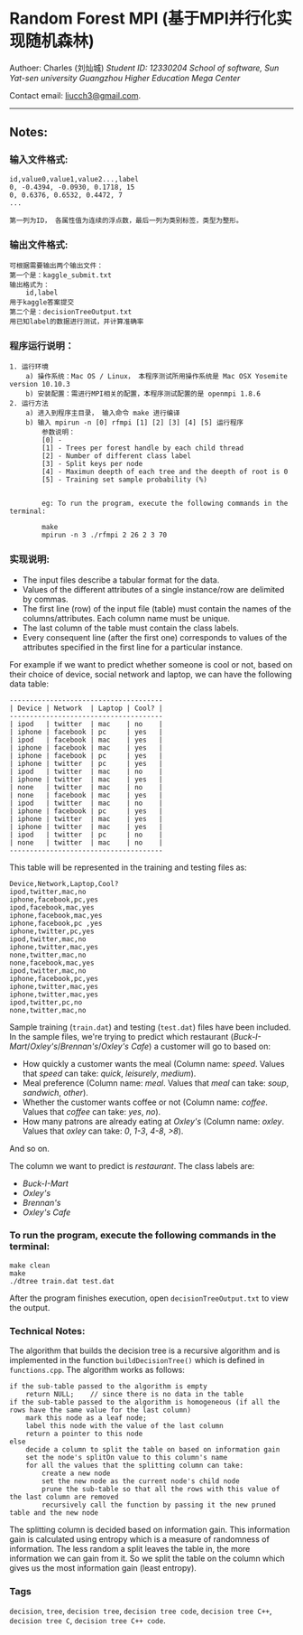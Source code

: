 Random Forest MPI (基于MPI并行化实现随机森林)
===========================================

Authoer: Charles (刘灿城)
*Student ID: 12330204*
*School of software, Sun Yat-sen university*
*Guangzhou Higher Education Mega Center*  

Contact email: [liucch3@gmail.com](mailto:liucch3@gmail.com).

--------------------------------------------------------------------------------------------

Notes:
------

### 输入文件格式:
    id,value0,value1,value2...,label
    0, -0.4394, -0.0930, 0.1718, 15
    0, 0.6376, 0.6532, 0.4472, 7
    ...

    第一列为ID， 各属性值为连续的浮点数，最后一列为类别标签，类型为整形。


### 输出文件格式:
    可根据需要输出两个输出文件：
    第一个是：kaggle_submit.txt
    输出格式为：
        id,label
    用于kaggle答案提交
    第二个是：decisionTreeOutput.txt
    用已知label的数据进行测试，并计算准确率

### 程序运行说明：
    1. 运行环境
        a) 操作系统：Mac OS / Linux， 本程序测试所用操作系统是 Mac OSX Yosemite version 10.10.3
        b) 安装配置：需进行MPI相关的配置，本程序测试配置的是 openmpi 1.8.6
    2. 运行方法
        a) 进入到程序主目录， 输入命令 make 进行编译
        b) 输入 mpirun -n [0] rfmpi [1] [2] [3] [4] [5] 运行程序
            参数说明：
            [0] - 
            [1] - Trees per forest handle by each child thread
            [2] - Number of different class label
            [3] - Split keys per node
            [4] - Maximun deepth of each tree and the deepth of root is 0
            [5] - Training set sample probability (%)


            eg: To run the program, execute the following commands in the terminal:

            make
            mpirun -n 3 ./rfmpi 2 26 2 3 70

### 实现说明:














* The input files describe a tabular format for the data.
* Values of the different attributes of a single instance/row are delimited by commas.
* The first line (row) of the input file (table) must contain the names of the columns/attributes. Each column name must be unique.
* The last column of the table must contain the class labels.
* Every consequent line (after the first one) corresponds to values of the attributes specified in the first line for a particular instance.

For example if we want to predict whether someone is cool or not, based on their choice of device, social network and laptop, we can have the following data table:

    --------------------------------------
    | Device | Network  | Laptop | Cool? |
    --------------------------------------
    | ipod   | twitter  | mac    | no    |
    | iphone | facebook | pc     | yes   |
    | ipod   | facebook | mac    | yes   |
    | iphone | facebook | mac    | yes   |
    | iphone | facebook | pc     | yes   |
    | iphone | twitter  | pc     | yes   |
    | ipod   | twitter  | mac    | no    |
    | iphone | twitter  | mac    | yes   |
    | none   | twitter  | mac    | no    |
    | none   | facebook | mac    | yes   |
    | ipod   | twitter  | mac    | no    |
    | iphone | facebook | pc     | yes   |
    | iphone | twitter  | mac    | yes   |
    | iphone | twitter  | mac    | yes   |
    | ipod   | twitter  | pc     | no    |
    | none   | twitter  | mac    | no    |
    --------------------------------------

This table will be represented in the training and testing files as:

    Device,Network,Laptop,Cool?
    ipod,twitter,mac,no
    iphone,facebook,pc,yes
    ipod,facebook,mac,yes
    iphone,facebook,mac,yes
    iphone,facebook,pc ,yes
    iphone,twitter,pc,yes
    ipod,twitter,mac,no
    iphone,twitter,mac,yes
    none,twitter,mac,no
    none,facebook,mac,yes
    ipod,twitter,mac,no
    iphone,facebook,pc,yes
    iphone,twitter,mac,yes
    iphone,twitter,mac,yes
    ipod,twitter,pc,no
    none,twitter,mac,no

Sample training (`train.dat`) and testing (`test.dat`) files have been included.  
In the sample files, we're trying to predict which restaurant (*Buck-I-Mart*/*Oxley's*/*Brennan's*/*Oxley's Cafe*) a customer will go to based on:

* How quickly a customer wants the meal (Column name: *speed*. Values that *speed* can take: *quick*, *leisurely*, *medium*).
* Meal preference (Column name: *meal*. Values that *meal* can take: *soup*, *sandwich*, *other*).
* Whether the customer wants coffee or not (Column name: *coffee*. Values that *coffee* can take: *yes*, *no*).
* How many patrons are already eating at *Oxley's* (Column name: *oxley*. Values that *oxley* can take: *0*, *1-3*, *4-8*, *>8*).

And so on.

The column we want to predict is *restaurant*. The class labels are:   

* *Buck-I-Mart*
* *Oxley's*
* *Brennan's*
* *Oxley's Cafe*

### To run the program, execute the following commands in the terminal:

    make clean
    make
    ./dtree train.dat test.dat

After the program finishes execution, open `decisionTreeOutput.txt` to view the output.

### Technical Notes:

The algorithm that builds the decision tree is a recursive algorithm and is implemented in the function `buildDecisionTree()` which is defined in `functions.cpp`. The algorithm works as follows:

    if the sub-table passed to the algorithm is empty
        return NULL;    // since there is no data in the table
    if the sub-table passed to the algorithm is homogeneous (if all the rows have the same value for the last column)
        mark this node as a leaf node;
        label this node with the value of the last column
        return a pointer to this node
    else
        decide a column to split the table on based on information gain
        set the node's splitOn value to this column's name
        for all the values that the splitting column can take:
            create a new node
            set the new node as the current node's child node
            prune the sub-table so that all the rows with this value of the last column are removed
            recursively call the function by passing it the new pruned table and the new node

The splitting column is decided based on information gain. This information gain is calculated using entropy which is a measure of randomness of information. The less random a split leaves the table in, the more information we can gain from it. So we split the table on the column which gives us the most information gain (least entropy).

### Tags

`decision`, `tree`, `decision tree`, `decision tree code`, `decision tree C++`, `decision tree C`, `decision tree C++ code`.
